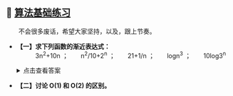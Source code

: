 ## 💬 [算法基础练习](#welcome)

&emsp;&emsp;不会很多废话，希望大家坚持，以及，跟上节奏。

+ **【一】求下列函数的渐近表达式：**<br>&emsp;&emsp;&emsp;3n<sup>2</sup>+10n ；&emsp;&emsp;n<sup>2</sup>/10+2<sup>n</sup> ；&emsp;&emsp;21+1/n ；&emsp;&emsp;logn<sup>3</sup> ；&emsp;&emsp;10log3<sup>n</sup>

    <details>
        <summary>点击查看答案</summary>
        &emsp;&emsp;这儿显示答案
    </details>

+ **【二】讨论 O(1) 和 O(2) 的区别。**